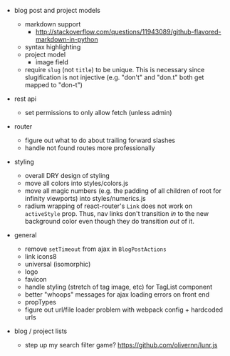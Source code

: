 - blog post and project models
    - markdown support
        - http://stackoverflow.com/questions/11943089/github-flavored-markdown-in-python
    - syntax highlighting
    - project model
        - image field
    - require `slug` (not `title`) to be unique.  This is necessary since slugification is not injective (e.g. "don't" and "don.t" both get mapped to "don-t")

- rest api
    - set permissions to only allow fetch (unless admin)

- router
    - figure out what to do about trailing forward slashes
    - handle not found routes more professionally

- styling
    - overall DRY design of styling
    - move all colors into styles/colors.js
    - move all magic numbers (e.g. the padding of all children of root for infinity viewports) into styles/numerics.js
    - radium wrapping of react-router's `Link` does not work on `activeStyle` prop.  Thus, nav links don't transition *in* to the new background color even though they do transition *out* of it.

- general
    - remove `setTimeout` from ajax in `BlogPostActions`
    - link icons8
    - universal (isomorphic)
    - logo
    - favicon
    - handle styling (stretch of tag image, etc) for TagList component
    - better "whoops" messages for ajax loading errors on front end
    - propTypes
    - figure out url/file loader problem with webpack config + hardcoded urls

- blog / project lists
    - step up my search filter game? https://github.com/olivernn/lunr.js
